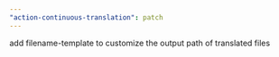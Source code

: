 ```yaml
---
"action-continuous-translation": patch
---
```


add filename-template to customize the output path of translated files
